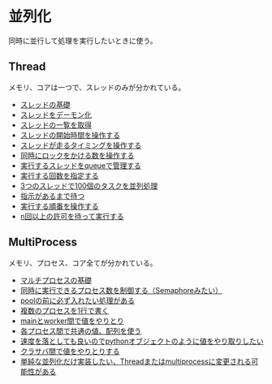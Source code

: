 # 並列化

同時に並行して処理を実行したいときに使う。

## Thread

メモリ、コアは一つで、スレッドのみが分かれている。

- [スレッドの基礎](./thread.py)
- [スレッドをデーモン化](./daemon.py)
- [スレッドの一覧を取得](./thread_list.py)
- [スレッドの開始時間を操作する](./timer.py)
- [スレッドが走るタイミングを操作する](./lock.py)
- [同時にロックをかける数を操作する](./semaphore.py)
- [実行するスレッドをqueueで管理する](./queue_test.py)
- [実行する回数を指定する](./queue_test2.py)
- [3つのスレッドで100個のタスクを並列処理](./queue_test3.py)
- [指示があるまで待つ](./event.py)
- [実行する順番を操作する](./condition.py)
- [n回以上の許可を待って実行する](./barrier.py)

## MultiProcess

メモリ、プロセス、コア全てが分かれている。

- [マルチプロセスの基礎](./process.py)
- [同時に実行できるプロセス数を制御する（Semaphoreみたい）](./pool.py)
- [poolの前に必ず入れたい処理がある](./pool_block.py)
- [複数のプロセスを1行で書く](./pool_map.py)
- [mainとworker間で値をやりとり](./pipe.py)
- [各プロセス間で共通の値、配列を使う](./value_array.py)
- [速度を落としても良いのでpythonオブジェクトのように値をやり取りしたい](./manager.py)
- [クラサバ間で値をやりとりする](./basemanager)
- [単純な並列化だけ実装したい、Threadまたはmultiprocessに変更される可能性がある](./concurrent_futures.py)
